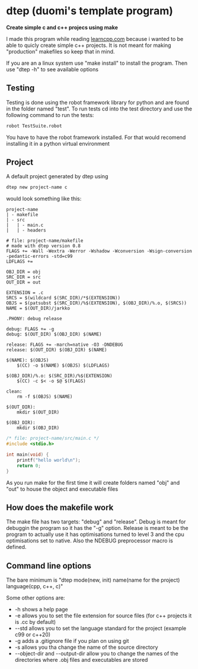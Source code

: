 # dtep (duomi's template program)
**Create simple c and c++ projecs using make**

I made this program while reading [learncpp.com](https://learncpp.com) because i wanted to 
be able to quicly create simple c++ projects. It is not meant for 
making "production" makefiles so keep that in mind.

If you are an a linux system use "make install" to install the program.
Then use "dtep -h" to see available options

## Testing
Testing is done using the robot framework library for python
and are found in the folder named "test".
To run tests cd into the test directory and use the following
command to run the tests:
``` sh
robot TestSuite.robot
```

You have to have the robot framework installed.
For that would recomend installing it in a python virtual environment

## Project
A default project generated by dtep using
``` sh
dtep new project-name c
```
would look something like this:

```
project-name
| - makefile
| - src
|   | - main.c
|   | - headers
```
``` make
# file: project-name/makefile
# made with dtep version 0.8
FLAGS += -Wall -Wextra -Werror -Wshadow -Wconversion -Wsign-conversion -pedantic-errors -std=c99
LDFLAGS +=

OBJ_DIR = obj
SRC_DIR = src
OUT_DIR = out

EXTENSION = .c
SRCS = $(wildcard $(SRC_DIR)/*$(EXTENSION))
OBJS = $(patsubst $(SRC_DIR)/%$(EXTENSION), $(OBJ_DIR)/%.o, $(SRCS))
NAME = $(OUT_DIR)/jarkko

.PHONY: debug release

debug: FLAGS += -g
debug: $(OUT_DIR) $(OBJ_DIR) $(NAME)

release: FLAGS += -march=native -O3 -DNDEBUG
release: $(OUT_DIR) $(OBJ_DIR) $(NAME)

$(NAME): $(OBJS)
    $(CC) -o $(NAME) $(OBJS) $(LDFLAGS)

$(OBJ_DIR)/%.o: $(SRC_DIR)/%$(EXTENSION)
    $(CC) -c $< -o $@ $(FLAGS)

clean:
    rm -f $(OBJS) $(NAME)

$(OUT_DIR):
    mkdir $(OUT_DIR)

$(OBJ_DIR):
    mkdir $(OBJ_DIR)
```
``` c
/* file: project-name/src/main.c */
#include <stdio.h>

int main(void) {
    printf("hello world\n");
    return 0;
}
```
As you run make for the first time it will create folders named
"obj" and "out" to house the object and executable files

## How does the makefile work
The make file has two targets: "debug" and "release".
Debug is meant for debuggin the program so it has the "-g" option.
Release is meant to be the program to actually use it has optimisations
turned to level 3 and the cpu optimisations set to native. Also the NDEBUG
preprocessor macro is defined.

## Command line options
The bare minimum is "dtep mode(new, init) name(name for the project) language(cpp, c++, c)"

Some other options are:
* -h shows a help page
* -e allows you to set the file extension for source files (for c++ projects it is .cc by default)
* --std allows you to set the language standard for the project (example c99 or c++20)
* -g adds a .gitignore file if you plan on using git
* -s allows you tha change the name of the source directory
* --object-dir and --output-dir allow you to change the names of the directories where .obj files and executables are stored
